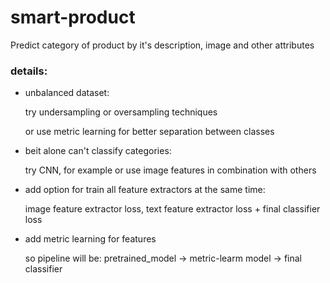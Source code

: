 # smart-product
Predict category of product by it's description, image and other attributes

### details:
- unbalanced dataset:

    try undersampling or oversampling techniques
    
    or use metric learning for better separation between classes
    
- beit alone can't classify categories:

    try CNN, for example or use image features in combination with others
    
- add option for train all feature extractors at the same time:

    image feature extractor loss, text feature extractor loss + final classifier loss

- add metric learning for features
    
    so pipeline will be: pretrained_model -> metric-learm model -> final classifier
